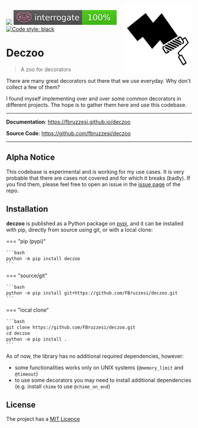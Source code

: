 <img src="img/deczoo-logo.png" width=185 height=185 align="right">

![](https://img.shields.io/github/license/FBruzzesi/deczoo)
<img src ="img/interrogate-shield.svg">
[![Code style: black](https://img.shields.io/badge/code%20style-black-000000.svg)](https://github.com/psf/black)

# Deczoo

> A zoo for decorators

There are many great decorators out there that we use everyday. Why don't collect a few of them?

I found myself implementing over and over some common decorators in different projects. 
The hope is to gather them here and use this codebase.

---

**Documentation**: https://fbruzzesi.github.io/deczoo

**Source Code**: https://github.com/fbruzzesi/deczoo

---

## Alpha Notice

This codebase is experimental and is working for my use cases. It is very probable that there are cases not covered and for which it breaks (badly). If you find them, please feel free to open an issue in the [issue page](https://github.com/FBruzzesi/deczoo/issues) of the repo.

## Installation

**deczoo** is published as a Python package on [pypi](https://pypi.org/), and it can be installed with pip, directly from source using git, or with a local clone:

=== "pip (pypi)"

    ```bash
    python -m pip install deczoo
    ```

=== "source/git"

    ```bash
    python -m pip install git+https://github.com/FBruzzesi/deczoo.git
    ```

=== "local clone"

    ```bash
    git clone https://github.com/FBruzzesi/deczoo.git
    cd deczoo
    python -m pip install .
    ```

As of now, the library has no additional required dependencies, however:

- some functionalities works only on UNIX systems (`@memory_limit` and `@timeout`)
- to use some decorators you may need to install additional dependencies (e.g. install `chime` to use `@chime_on_end`) 

## License

The project has a [MIT Licence](https://github.com/FBruzzesi/deczoo/blob/main/LICENSE)
